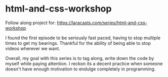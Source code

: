 # html-and-css-workshop

Follow along project for:
https://laracasts.com/series/html-and-css-workshop

I found the first episode to be seriously fast paced, having to stop multiple times to get my bearings.
Thankful for the ability of being able to stop videos wherever we want.

Overall, my goal with this series is to tag along, write down the code by myself while paying attention.
I reckon its a decent practice when someone doesn't have enough motivation to endulge completely in programming.
